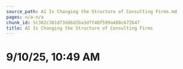 ```yaml
---
source_path: AI Is Changing the Structure of Consulting Firms.md
pages: n/a-n/a
chunk_id: 5c382c381d73dd6d2ba3dff40f599a488c672647
title: AI Is Changing the Structure of Consulting Firms
---
```

# 9/10/25, 10:49 AM
